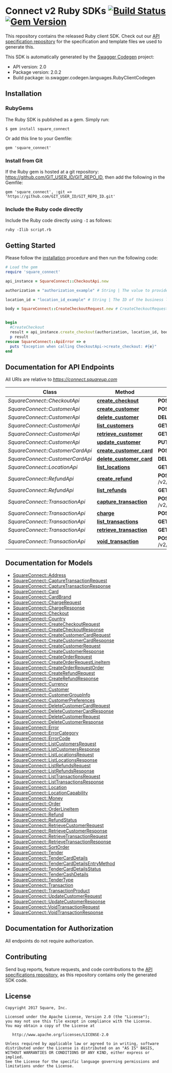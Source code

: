 Connect v2 Ruby SDKs [![Build Status](https://travis-ci.org/square/connect-ruby-sdk.svg?branch=master)](https://travis-ci.org/square/connect-ruby-sdk)[![Gem Version](https://badge.fury.io/rb/square_connect.svg)](https://badge.fury.io/rb/square_connect)
===============

This repository contains the released Ruby client SDK. Check out our [API
specification repository](https://github.com/square/connect-api-specification)
for the specification and template files we used to generate this.

This SDK is automatically generated by the [Swagger Codegen](https://github.com/swagger-api/swagger-codegen) project:

- API version: 2.0
- Package version: 2.0.2
- Build package: io.swagger.codegen.languages.RubyClientCodegen

## Installation

### RubyGems
The Ruby SDK is published as a gem. Simply run:

```
$ gem install square_connect
```

Or add this line to your Gemfile:

```
gem 'square_connect'
```

### Install from Git

If the Ruby gem is hosted at a git repository: https://github.com/GIT_USER_ID/GIT_REPO_ID, then add the following in the Gemfile:

    gem 'square_connect', :git => 'https://github.com/GIT_USER_ID/GIT_REPO_ID.git'

### Include the Ruby code directly

Include the Ruby code directly using `-I` as follows:

```shell
ruby -Ilib script.rb
```

## Getting Started

Please follow the [installation](#installation) procedure and then run the following code:
```ruby
# Load the gem
require 'square_connect'

api_instance = SquareConnect::CheckoutApi.new

authorization = "authorization_example" # String | The value to provide in the Authorization header of your request. This value should follow the format `Bearer YOUR_ACCESS_TOKEN_HERE`.

location_id = "location_id_example" # String | The ID of the business location to associate the checkout with.

body = SquareConnect::CreateCheckoutRequest.new # CreateCheckoutRequest | An object containing the fields to POST for the request.  See the corresponding object definition for field details.


begin
  #CreateCheckout
  result = api_instance.create_checkout(authorization, location_id, body)
  p result
rescue SquareConnect::ApiError => e
  puts "Exception when calling CheckoutApi->create_checkout: #{e}"
end

```

## Documentation for API Endpoints

All URIs are relative to *https://connect.squareup.com*

Class | Method | HTTP request | Description
------------ | ------------- | ------------- | -------------
*SquareConnect::CheckoutApi* | [**create_checkout**](docs/CheckoutApi.md#create_checkout) | **POST** /v2/locations/{location_id}/checkouts | CreateCheckout
*SquareConnect::CustomerApi* | [**create_customer**](docs/CustomerApi.md#create_customer) | **POST** /v2/customers | CreateCustomer
*SquareConnect::CustomerApi* | [**delete_customer**](docs/CustomerApi.md#delete_customer) | **DELETE** /v2/customers/{customer_id} | DeleteCustomer
*SquareConnect::CustomerApi* | [**list_customers**](docs/CustomerApi.md#list_customers) | **GET** /v2/customers | ListCustomers
*SquareConnect::CustomerApi* | [**retrieve_customer**](docs/CustomerApi.md#retrieve_customer) | **GET** /v2/customers/{customer_id} | RetrieveCustomer
*SquareConnect::CustomerApi* | [**update_customer**](docs/CustomerApi.md#update_customer) | **PUT** /v2/customers/{customer_id} | UpdateCustomer
*SquareConnect::CustomerCardApi* | [**create_customer_card**](docs/CustomerCardApi.md#create_customer_card) | **POST** /v2/customers/{customer_id}/cards | CreateCustomerCard
*SquareConnect::CustomerCardApi* | [**delete_customer_card**](docs/CustomerCardApi.md#delete_customer_card) | **DELETE** /v2/customers/{customer_id}/cards/{card_id} | DeleteCustomerCard
*SquareConnect::LocationApi* | [**list_locations**](docs/LocationApi.md#list_locations) | **GET** /v2/locations | ListLocations
*SquareConnect::RefundApi* | [**create_refund**](docs/RefundApi.md#create_refund) | **POST** /v2/locations/{location_id}/transactions/{transaction_id}/refund | CreateRefund
*SquareConnect::RefundApi* | [**list_refunds**](docs/RefundApi.md#list_refunds) | **GET** /v2/locations/{location_id}/refunds | ListRefunds
*SquareConnect::TransactionApi* | [**capture_transaction**](docs/TransactionApi.md#capture_transaction) | **POST** /v2/locations/{location_id}/transactions/{transaction_id}/capture | CaptureTransaction
*SquareConnect::TransactionApi* | [**charge**](docs/TransactionApi.md#charge) | **POST** /v2/locations/{location_id}/transactions | Charge
*SquareConnect::TransactionApi* | [**list_transactions**](docs/TransactionApi.md#list_transactions) | **GET** /v2/locations/{location_id}/transactions | ListTransactions
*SquareConnect::TransactionApi* | [**retrieve_transaction**](docs/TransactionApi.md#retrieve_transaction) | **GET** /v2/locations/{location_id}/transactions/{transaction_id} | RetrieveTransaction
*SquareConnect::TransactionApi* | [**void_transaction**](docs/TransactionApi.md#void_transaction) | **POST** /v2/locations/{location_id}/transactions/{transaction_id}/void | VoidTransaction


## Documentation for Models

 - [SquareConnect::Address](docs/Address.md)
 - [SquareConnect::CaptureTransactionRequest](docs/CaptureTransactionRequest.md)
 - [SquareConnect::CaptureTransactionResponse](docs/CaptureTransactionResponse.md)
 - [SquareConnect::Card](docs/Card.md)
 - [SquareConnect::CardBrand](docs/CardBrand.md)
 - [SquareConnect::ChargeRequest](docs/ChargeRequest.md)
 - [SquareConnect::ChargeResponse](docs/ChargeResponse.md)
 - [SquareConnect::Checkout](docs/Checkout.md)
 - [SquareConnect::Country](docs/Country.md)
 - [SquareConnect::CreateCheckoutRequest](docs/CreateCheckoutRequest.md)
 - [SquareConnect::CreateCheckoutResponse](docs/CreateCheckoutResponse.md)
 - [SquareConnect::CreateCustomerCardRequest](docs/CreateCustomerCardRequest.md)
 - [SquareConnect::CreateCustomerCardResponse](docs/CreateCustomerCardResponse.md)
 - [SquareConnect::CreateCustomerRequest](docs/CreateCustomerRequest.md)
 - [SquareConnect::CreateCustomerResponse](docs/CreateCustomerResponse.md)
 - [SquareConnect::CreateOrderRequest](docs/CreateOrderRequest.md)
 - [SquareConnect::CreateOrderRequestLineItem](docs/CreateOrderRequestLineItem.md)
 - [SquareConnect::CreateOrderRequestOrder](docs/CreateOrderRequestOrder.md)
 - [SquareConnect::CreateRefundRequest](docs/CreateRefundRequest.md)
 - [SquareConnect::CreateRefundResponse](docs/CreateRefundResponse.md)
 - [SquareConnect::Currency](docs/Currency.md)
 - [SquareConnect::Customer](docs/Customer.md)
 - [SquareConnect::CustomerGroupInfo](docs/CustomerGroupInfo.md)
 - [SquareConnect::CustomerPreferences](docs/CustomerPreferences.md)
 - [SquareConnect::DeleteCustomerCardRequest](docs/DeleteCustomerCardRequest.md)
 - [SquareConnect::DeleteCustomerCardResponse](docs/DeleteCustomerCardResponse.md)
 - [SquareConnect::DeleteCustomerRequest](docs/DeleteCustomerRequest.md)
 - [SquareConnect::DeleteCustomerResponse](docs/DeleteCustomerResponse.md)
 - [SquareConnect::Error](docs/Error.md)
 - [SquareConnect::ErrorCategory](docs/ErrorCategory.md)
 - [SquareConnect::ErrorCode](docs/ErrorCode.md)
 - [SquareConnect::ListCustomersRequest](docs/ListCustomersRequest.md)
 - [SquareConnect::ListCustomersResponse](docs/ListCustomersResponse.md)
 - [SquareConnect::ListLocationsRequest](docs/ListLocationsRequest.md)
 - [SquareConnect::ListLocationsResponse](docs/ListLocationsResponse.md)
 - [SquareConnect::ListRefundsRequest](docs/ListRefundsRequest.md)
 - [SquareConnect::ListRefundsResponse](docs/ListRefundsResponse.md)
 - [SquareConnect::ListTransactionsRequest](docs/ListTransactionsRequest.md)
 - [SquareConnect::ListTransactionsResponse](docs/ListTransactionsResponse.md)
 - [SquareConnect::Location](docs/Location.md)
 - [SquareConnect::LocationCapability](docs/LocationCapability.md)
 - [SquareConnect::Money](docs/Money.md)
 - [SquareConnect::Order](docs/Order.md)
 - [SquareConnect::OrderLineItem](docs/OrderLineItem.md)
 - [SquareConnect::Refund](docs/Refund.md)
 - [SquareConnect::RefundStatus](docs/RefundStatus.md)
 - [SquareConnect::RetrieveCustomerRequest](docs/RetrieveCustomerRequest.md)
 - [SquareConnect::RetrieveCustomerResponse](docs/RetrieveCustomerResponse.md)
 - [SquareConnect::RetrieveTransactionRequest](docs/RetrieveTransactionRequest.md)
 - [SquareConnect::RetrieveTransactionResponse](docs/RetrieveTransactionResponse.md)
 - [SquareConnect::SortOrder](docs/SortOrder.md)
 - [SquareConnect::Tender](docs/Tender.md)
 - [SquareConnect::TenderCardDetails](docs/TenderCardDetails.md)
 - [SquareConnect::TenderCardDetailsEntryMethod](docs/TenderCardDetailsEntryMethod.md)
 - [SquareConnect::TenderCardDetailsStatus](docs/TenderCardDetailsStatus.md)
 - [SquareConnect::TenderCashDetails](docs/TenderCashDetails.md)
 - [SquareConnect::TenderType](docs/TenderType.md)
 - [SquareConnect::Transaction](docs/Transaction.md)
 - [SquareConnect::TransactionProduct](docs/TransactionProduct.md)
 - [SquareConnect::UpdateCustomerRequest](docs/UpdateCustomerRequest.md)
 - [SquareConnect::UpdateCustomerResponse](docs/UpdateCustomerResponse.md)
 - [SquareConnect::VoidTransactionRequest](docs/VoidTransactionRequest.md)
 - [SquareConnect::VoidTransactionResponse](docs/VoidTransactionResponse.md)


## Documentation for Authorization

 All endpoints do not require authorization.


Contributing
------------

Send bug reports, feature requests, and code contributions to the [API
specifications repository](https://github.com/square/connect-api-specification),
as this repository contains only the generated SDK code.

License
-------

```
Copyright 2017 Square, Inc.

Licensed under the Apache License, Version 2.0 (the "License");
you may not use this file except in compliance with the License.
You may obtain a copy of the License at

   http://www.apache.org/licenses/LICENSE-2.0

Unless required by applicable law or agreed to in writing, software
distributed under the License is distributed on an "AS IS" BASIS,
WITHOUT WARRANTIES OR CONDITIONS OF ANY KIND, either express or implied.
See the License for the specific language governing permissions and
limitations under the License.
```
